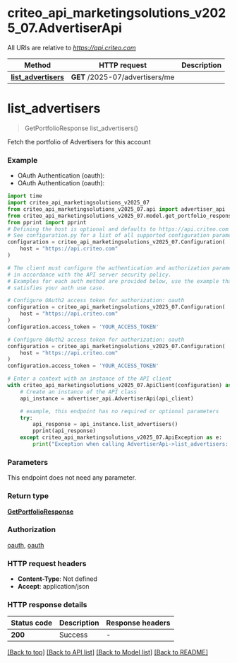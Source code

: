 # criteo_api_marketingsolutions_v2025_07.AdvertiserApi

All URIs are relative to *https://api.criteo.com*

Method | HTTP request | Description
------------- | ------------- | -------------
[**list_advertisers**](AdvertiserApi.md#list_advertisers) | **GET** /2025-07/advertisers/me | 


# **list_advertisers**
> GetPortfolioResponse list_advertisers()



Fetch the portfolio of Advertisers for this account

### Example

* OAuth Authentication (oauth):
* OAuth Authentication (oauth):

```python
import time
import criteo_api_marketingsolutions_v2025_07
from criteo_api_marketingsolutions_v2025_07.api import advertiser_api
from criteo_api_marketingsolutions_v2025_07.model.get_portfolio_response import GetPortfolioResponse
from pprint import pprint
# Defining the host is optional and defaults to https://api.criteo.com
# See configuration.py for a list of all supported configuration parameters.
configuration = criteo_api_marketingsolutions_v2025_07.Configuration(
    host = "https://api.criteo.com"
)

# The client must configure the authentication and authorization parameters
# in accordance with the API server security policy.
# Examples for each auth method are provided below, use the example that
# satisfies your auth use case.

# Configure OAuth2 access token for authorization: oauth
configuration = criteo_api_marketingsolutions_v2025_07.Configuration(
    host = "https://api.criteo.com"
)
configuration.access_token = 'YOUR_ACCESS_TOKEN'

# Configure OAuth2 access token for authorization: oauth
configuration = criteo_api_marketingsolutions_v2025_07.Configuration(
    host = "https://api.criteo.com"
)
configuration.access_token = 'YOUR_ACCESS_TOKEN'

# Enter a context with an instance of the API client
with criteo_api_marketingsolutions_v2025_07.ApiClient(configuration) as api_client:
    # Create an instance of the API class
    api_instance = advertiser_api.AdvertiserApi(api_client)

    # example, this endpoint has no required or optional parameters
    try:
        api_response = api_instance.list_advertisers()
        pprint(api_response)
    except criteo_api_marketingsolutions_v2025_07.ApiException as e:
        print("Exception when calling AdvertiserApi->list_advertisers: %s\n" % e)
```


### Parameters
This endpoint does not need any parameter.

### Return type

[**GetPortfolioResponse**](GetPortfolioResponse.md)

### Authorization

[oauth](../README.md#oauth), [oauth](../README.md#oauth)

### HTTP request headers

 - **Content-Type**: Not defined
 - **Accept**: application/json


### HTTP response details

| Status code | Description | Response headers |
|-------------|-------------|------------------|
**200** | Success |  -  |

[[Back to top]](#) [[Back to API list]](../README.md#documentation-for-api-endpoints) [[Back to Model list]](../README.md#documentation-for-models) [[Back to README]](../README.md)

